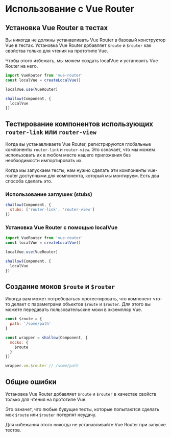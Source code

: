 # Использование с Vue Router

## Установка Vue Router в тестах

Вы никогда не должны устанавливать Vue Router в базовый конструктор Vue в тестах. Установка Vue Router добавляет `$route` и `$router` как свойства только для чтения на прототипе Vue.

Чтобы этого избежать, мы можем создать localVue и установить Vue Router на него.

```js
import VueRouter from 'vue-router'
const localVue = createLocalVue()

localVue.use(VueRouter)

shallow(Component, {
  localVue
})
```

## Тестирование компонентов использующих `router-link` или `router-view`

Когда вы устанавливаете Vue Router, регистрируются глобальные компоненты `router-link` и `router-view`. Это означает, что мы можем использовать их в любом месте нашего приложения без необходимости импортировать их.

Когда мы запускаем тесты, нам нужно сделать эти компоненты vue-router доступными для компонента, который мы монтируем. Есть два способа сделать это.

### Использование заглушек (stubs)

```js
shallow(Component, {
  stubs: ['router-link', 'router-view']
})
```

### Установка Vue Router с помощью localVue

```js
import VueRouter from 'vue-router'
const localVue = createLocalVue()

localVue.use(VueRouter)

shallow(Component, {
  localVue
})
```

## Создание моков `$route` и `$router`

Иногда вам может потребоваться протестировать, что компонент что-то делает с параметрами объектов `$route` и `$router`. Для этого вы можете передавать пользовательские моки в экземпляр Vue.

```js
const $route = {
  path: '/some/path'
}

const wrapper = shallow(Component, {
  mocks: {
    $route
  }
})

wrapper.vm.$router // /some/path
```

## Общие ошибки

Установка Vue Router добавляет `$route` и `$router` в качестве свойств только для чтения на прототипе Vue.

Это означет, что любые будущие тесты, которые попытаются сделать мок `$route` или `$router` потерпят неудачу.

Для избежания этого никогда не устанавливайте Vue Router при запуске тестов.
